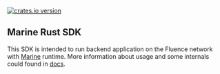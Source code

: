 [![crates.io version](https://img.shields.io/crates/v/marine-rs-sdk?color=green)](https://crates.io/crates/marine-rs-sdk)

## Marine Rust SDK

This SDK is intended to run backend application on the Fluence network with [Marine](https://github.com/fluencelabs/marine) runtime. More information about usage and some internals could found in [docs](https://doc.fluence.dev/docs/knowledge_knowledge/knowledge_aquamarine/marine/marine-rs-sdk).
